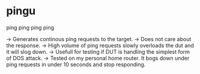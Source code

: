 # pingu
ping ping ping ping

-> Generates continous ping requests to the target.
-> Does not care about the response.
-> High volume of ping requests slowly overloads the dut and it will slog down.
-> Usefull for testing if DUT is handling the simplest form of DOS attack.
-> Tested on my personal home router. It bogs down under ping requests in under 10 seconds and stop responding.
